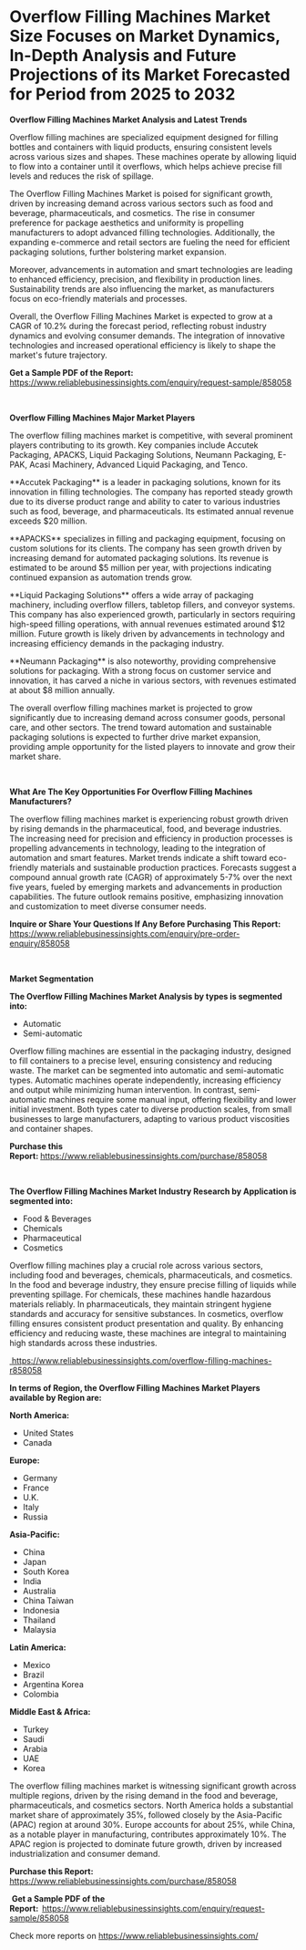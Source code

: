 <p><h1>Overflow Filling Machines Market Size Focuses on Market Dynamics, In-Depth Analysis and Future Projections of its Market Forecasted for Period from 2025 to 2032</h1></p><p><strong>Overflow Filling Machines Market Analysis and Latest Trends</strong></p>
<p><p>Overflow filling machines are specialized equipment designed for filling bottles and containers with liquid products, ensuring consistent levels across various sizes and shapes. These machines operate by allowing liquid to flow into a container until it overflows, which helps achieve precise fill levels and reduces the risk of spillage.</p><p>The Overflow Filling Machines Market is poised for significant growth, driven by increasing demand across various sectors such as food and beverage, pharmaceuticals, and cosmetics. The rise in consumer preference for package aesthetics and uniformity is propelling manufacturers to adopt advanced filling technologies. Additionally, the expanding e-commerce and retail sectors are fueling the need for efficient packaging solutions, further bolstering market expansion. </p><p>Moreover, advancements in automation and smart technologies are leading to enhanced efficiency, precision, and flexibility in production lines. Sustainability trends are also influencing the market, as manufacturers focus on eco-friendly materials and processes. </p><p>Overall, the Overflow Filling Machines Market is expected to grow at a CAGR of 10.2% during the forecast period, reflecting robust industry dynamics and evolving consumer demands. The integration of innovative technologies and increased operational efficiency is likely to shape the market's future trajectory.</p></p>
<p><strong>Get a Sample PDF of the Report:&nbsp;</strong> <a href="https://www.reliablebusinessinsights.com/enquiry/request-sample/858058?utm_campaign=3177&utm_medium=2&utm_source=Github&utm_content=ia&utm_term=09042025&utm_id=overflow-filling-machines">https://www.reliablebusinessinsights.com/enquiry/request-sample/858058</a></p>
<p>&nbsp;</p>
<p><strong>Overflow Filling Machines Major Market Players</strong></p>
<p><p>The overflow filling machines market is competitive, with several prominent players contributing to its growth. Key companies include Accutek Packaging, APACKS, Liquid Packaging Solutions, Neumann Packaging, E-PAK, Acasi Machinery, Advanced Liquid Packaging, and Tenco.</p><p>**Accutek Packaging** is a leader in packaging solutions, known for its innovation in filling technologies. The company has reported steady growth due to its diverse product range and ability to cater to various industries such as food, beverage, and pharmaceuticals. Its estimated annual revenue exceeds $20 million.</p><p>**APACKS** specializes in filling and packaging equipment, focusing on custom solutions for its clients. The company has seen growth driven by increasing demand for automated packaging solutions. Its revenue is estimated to be around $5 million per year, with projections indicating continued expansion as automation trends grow.</p><p>**Liquid Packaging Solutions** offers a wide array of packaging machinery, including overflow fillers, tabletop fillers, and conveyor systems. This company has also experienced growth, particularly in sectors requiring high-speed filling operations, with annual revenues estimated around $12 million. Future growth is likely driven by advancements in technology and increasing efficiency demands in the packaging industry.</p><p>**Neumann Packaging** is also noteworthy, providing comprehensive solutions for packaging. With a strong focus on customer service and innovation, it has carved a niche in various sectors, with revenues estimated at about $8 million annually.</p><p>The overall overflow filling machines market is projected to grow significantly due to increasing demand across consumer goods, personal care, and other sectors. The trend toward automation and sustainable packaging solutions is expected to further drive market expansion, providing ample opportunity for the listed players to innovate and grow their market share.</p></p>
<p>&nbsp;</p>
<p><strong>What Are The Key Opportunities For Overflow Filling Machines Manufacturers?</strong></p>
<p><p>The overflow filling machines market is experiencing robust growth driven by rising demands in the pharmaceutical, food, and beverage industries. The increasing need for precision and efficiency in production processes is propelling advancements in technology, leading to the integration of automation and smart features. Market trends indicate a shift toward eco-friendly materials and sustainable production practices. Forecasts suggest a compound annual growth rate (CAGR) of approximately 5-7% over the next five years, fueled by emerging markets and advancements in production capabilities. The future outlook remains positive, emphasizing innovation and customization to meet diverse consumer needs.</p></p>
<p><strong>Inquire or Share Your Questions If Any Before Purchasing This Report:</strong> <a href="https://www.reliablebusinessinsights.com/enquiry/pre-order-enquiry/858058?utm_campaign=3177&utm_medium=2&utm_source=Github&utm_content=ia&utm_term=09042025&utm_id=overflow-filling-machines">https://www.reliablebusinessinsights.com/enquiry/pre-order-enquiry/858058</a></p>
<p>&nbsp;</p>
<p><strong>Market Segmentation</strong></p>
<p><strong>The Overflow Filling Machines Market Analysis by types is segmented into:</strong></p>
<p><ul><li>Automatic</li><li>Semi-automatic</li></ul></p>
<p><p>Overflow filling machines are essential in the packaging industry, designed to fill containers to a precise level, ensuring consistency and reducing waste. The market can be segmented into automatic and semi-automatic types. Automatic machines operate independently, increasing efficiency and output while minimizing human intervention. In contrast, semi-automatic machines require some manual input, offering flexibility and lower initial investment. Both types cater to diverse production scales, from small businesses to large manufacturers, adapting to various product viscosities and container shapes.</p></p>
<p><strong>Purchase this Report:&nbsp;</strong><a href="https://www.reliablebusinessinsights.com/purchase/858058?utm_campaign=3177&utm_medium=2&utm_source=Github&utm_content=ia&utm_term=09042025&utm_id=overflow-filling-machines">https://www.reliablebusinessinsights.com/purchase/858058</a></p>
<p>&nbsp;</p>
<p><strong>The Overflow Filling Machines Market Industry Research by Application is segmented into:</strong></p>
<p><ul><li>Food & Beverages</li><li>Chemicals</li><li>Pharmaceutical</li><li>Cosmetics</li></ul></p>
<p><p>Overflow filling machines play a crucial role across various sectors, including food and beverages, chemicals, pharmaceuticals, and cosmetics. In the food and beverage industry, they ensure precise filling of liquids while preventing spillage. For chemicals, these machines handle hazardous materials reliably. In pharmaceuticals, they maintain stringent hygiene standards and accuracy for sensitive substances. In cosmetics, overflow filling ensures consistent product presentation and quality. By enhancing efficiency and reducing waste, these machines are integral to maintaining high standards across these industries.</p></p>
<p><a href="https://www.reliablebusinessinsights.com/overflow-filling-machines-r858058?utm_campaign=3177&utm_medium=2&utm_source=Github&utm_content=ia&utm_term=09042025&utm_id=overflow-filling-machines">&nbsp;https://www.reliablebusinessinsights.com/overflow-filling-machines-r858058</a></p>
<p><strong>In terms of Region, the Overflow Filling Machines Market Players available by Region are:</strong></p>
<p>
    <p> <strong> North America: </strong>
        <ul>
            <li>United States</li>
            <li>Canada</li>
        </ul>
        </p> 
    <p> <strong> Europe: </strong>
        <ul>
            <li>Germany</li>
            <li>France</li>
            <li>U.K.</li>
            <li>Italy</li>
            <li>Russia</li>
        </ul>
        </p> 
    <p> <strong> Asia-Pacific: </strong>
        <ul>
            <li>China</li>
            <li>Japan</li>
            <li>South Korea</li>
            <li>India</li>
            <li>Australia</li>
            <li>China Taiwan</li>
            <li>Indonesia</li>
            <li>Thailand</li>
            <li>Malaysia</li>
        </ul>
        </p> 
    <p> <strong> Latin America: </strong>
        <ul>
            <li>Mexico</li>
            <li>Brazil</li>
            <li>Argentina Korea</li>
            <li>Colombia</li>
        </ul>
        </p> 
    <p> <strong> Middle East & Africa: </strong>
        <ul>
            <li>Turkey</li>
            <li>Saudi</li>
            <li>Arabia</li>
            <li>UAE</li>
            <li>Korea</li>
        </ul>
    </p>
    </p>
<p><p>The overflow filling machines market is witnessing significant growth across multiple regions, driven by the rising demand in the food and beverage, pharmaceuticals, and cosmetics sectors. North America holds a substantial market share of approximately 35%, followed closely by the Asia-Pacific (APAC) region at around 30%. Europe accounts for about 25%, while China, as a notable player in manufacturing, contributes approximately 10%. The APAC region is projected to dominate future growth, driven by increased industrialization and consumer demand.</p></p>
<p><strong>Purchase this Report: </strong><a href="https://www.reliablebusinessinsights.com/purchase/858058?utm_campaign=3177&utm_medium=2&utm_source=Github&utm_content=ia&utm_term=09042025&utm_id=overflow-filling-machines">https://www.reliablebusinessinsights.com/purchase/858058</a></p>
<p>&nbsp;<strong>Get a Sample PDF of the Report:&nbsp;&nbsp;</strong><a href="https://www.reliablebusinessinsights.com/enquiry/request-sample/858058?utm_campaign=3177&utm_medium=2&utm_source=Github&utm_content=ia&utm_term=09042025&utm_id=overflow-filling-machines">https://www.reliablebusinessinsights.com/enquiry/request-sample/858058</a></p>
<p><strong></strong></p>
<p>Check more reports on <a href="https://www.reliablebusinessinsights.com/?utm_campaign=3177&utm_medium=2&utm_source=Github&utm_content=ia&utm_term=09042025&utm_id=overflow-filling-machines">https://www.reliablebusinessinsights.com/</a></p>